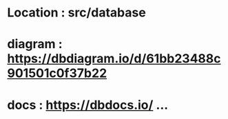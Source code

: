 # Location : src/database

# diagram : https://dbdiagram.io/d/61bb23488c901501c0f37b22 
# docs : https://dbdocs.io/ ...
